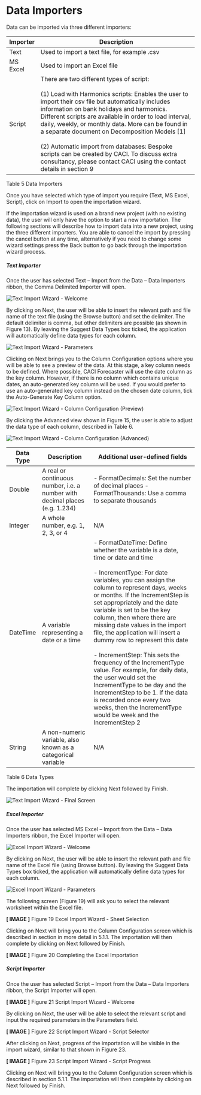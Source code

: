 # Data Importers

Data can be imported via three different importers:

| Importer | Description                                                                                                                                                                                                                                                                                                                                                                                                                                                                                                              |
|----------|--------------------------------------------------------------------------------------------------------------------------------------------------------------------------------------------------------------------------------------------------------------------------------------------------------------------------------------------------------------------------------------------------------------------------------------------------------------------------------------------------------------------------|
| Text     | Used to import a text file, for example .csv                                                                                                                                                                                                                                                                                                                                                                                                                                                                             |
| MS Excel | Used to import an Excel file                                                                                                                                                                                                                                                                                                                                                                                                                                                                                             |
| Script   | There are two different types of script: <br/><br/> (1) Load with Harmonics scripts: Enables the user to import their csv file but automatically includes information on bank holidays and harmonics.  Different scripts are available in order to load interval, daily, weekly, or monthly data. More can be found in a separate document on Decomposition Models [1]  <br/><br/>(2) Automatic import from databases: Bespoke scripts can be created by CACI.  To discuss extra consultancy, please contact CACI using the contact details in section 9 |
Table 5 Data Importers


Once you have selected which type of import you require (Text, MS Excel, Script), click on Import to open the importation wizard.


If the importation wizard is used on a brand new project (with no existing data), the user will only have the option to start a new importation.  The following sections will describe how to import data into a new project, using the three different importers.
You are able to cancel the import by pressing the cancel button at any time, alternatively if you need to change some wizard settings press the Back button to go back through the importation wizard process.


##### Text Importer
Once the user has selected Text – Import from the Data – Data Importers ribbon, the Comma Delimited Importer will open.  

![Text Import Wizard - Welcome](imgs/TextImportWizard_Welcome.png)


By clicking on Next, the user will be able to insert the relevant path and file name of the text file (using the Browse button) and set the delimiter.  The default delimiter is comma, but other delimiters are possible (as shown in Figure 13).  By leaving the Suggest Data Types box ticked, the application will automatically define data types for each column.  


![Text Import Wizard - Parameters](imgs/TextImportWizard_Parameters.png)



Clicking on Next brings you to the Column Configuration options where you will be able to see a preview of the data.  At this stage, a key column needs to be defined.  Where possible, CACI Forecaster will use the date column as the key column.  However, if there is no column which contains unique dates, an auto-generated key column will be used.  If you would prefer to use an auto-generated key column instead on the chosen date column, tick the Auto-Generate Key Column option.
 

![Text Import Wizard - Column Configuration (Preview)](imgs/TextImportWizard_ColumnsConfig.png)


By clicking the Advanced view shown in Figure 15, the user is able to adjust the data type of each column, described in Table 6.
 
![Text Import Wizard - Column Configuration (Advanced)](imgs/TextImportWizard_ColumnsConfigAdvanced.png)



| Data Type | Description                                                                 | Additional user-defined fields                                                                                                                                                                                                                                                                                                                                                                                                                                                                                                                                                                                                                                                                     |
|-----------|-----------------------------------------------------------------------------|----------------------------------------------------------------------------------------------------------------------------------------------------------------------------------------------------------------------------------------------------------------------------------------------------------------------------------------------------------------------------------------------------------------------------------------------------------------------------------------------------------------------------------------------------------------------------------------------------------------------------------------------------------------------------------------------------|
| Double    | A real or continuous number, i.e. a number with decimal places (e.g. 1.234) | - FormatDecimals: Set the number of decimal places - FormatThousands: Use a comma to separate thousands                                                                                                                                                                                                                                                                                                                                                                                                                                                                                                                                                                                                 |
| Integer   | A whole number, e.g. 1, 2, 3, or 4                                          |        N/A                                                                                                                                                                                                                                                                                                 |
| DateTime  | A variable representing a date or a time                                    | - FormatDateTime: Define whether the variable is a date, time or date and time <br/><br/>  - IncrementType: For date variables, you can assign the column to represent days, weeks or months.  If the IncrementStep is set appropriately and the date variable is set to be the key column, then where there are missing date values in the import file, the application will insert a dummy row to represent this date  <br/><br/> - IncrementStep: This sets the frequency of the IncrementType value.  For example, for daily data, the user would set the IncrementType to be day and the IncrementStep to be 1. If the data is recorded once every two weeks, then the IncrementType would be week and the IncrementStep 2 
| String    | A non-numeric variable, also known as a categorical variable                |      N/A                                                                                                                                                                                                                          |


Table 6 Data Types


The importation will complete by clicking Next followed by Finish.

![Text Import Wizard - Final Screen](imgs/TextImportWizard_Completed.png)


##### Excel Importer
Once the user has selected MS Excel – Import from the Data – Data Importers ribbon, the Excel Importer will open. 
 
![Excel Import Wizard - Welcome](imgs/ExcelImportWizard_Welcome.png)


By clicking on Next, the user will be able to insert the relevant path and file name of the Excel file (using Browse button).  By leaving the Suggest Data Types box ticked, the application will automatically define data types for each column.  
 
![Excel Import Wizard - Parameters](imgs/ExcelImportWizard_Parameters.png)


The following screen (Figure 19) will ask you to select the relevant worksheet within the Excel file.
 
 **[ IMAGE ]**
Figure 19 Excel Import Wizard - Sheet Selection


Clicking on Next will bring you to the Column Configuration screen which is described in section in more detail in 5.1.1.  The importation will then complete by clicking on Next followed by Finish.
 
 **[ IMAGE ]**
Figure 20 Completing the Excel Importation


##### Script Importer
Once the user has selected Script – Import from the Data – Data Importers ribbon, the Script Importer will open.  
 
 **[ IMAGE ]**
Figure 21 Script Import Wizard - Welcome


By clicking on Next, the user will be able to select the relevant script and input the required parameters in the Parameters field.

**[ IMAGE ]** 
Figure 22 Script Import Wizard - Script Selector


After clicking on Next, progress of the importation will be visible in the import wizard, similar to that shown in Figure 23.

**[ IMAGE ]** 
Figure 23 Script Import Wizard - Script Progress


Clicking on Next will bring you to the Column Configuration screen which is described in section 5.1.1.  The importation will then complete by clicking on Next followed by Finish.


